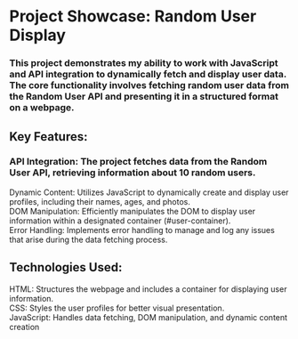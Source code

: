 # Project Showcase: Random User Display
### This project demonstrates my ability to work with JavaScript and API integration to dynamically fetch and display user data. The core functionality involves fetching random user data from the Random User API and presenting it in a structured format on a webpage.

## Key Features:

### API Integration: The project fetches data from the Random User API, retrieving information about 10 random users.  
Dynamic Content: Utilizes JavaScript to dynamically create and display user profiles, including their names, ages, and photos.  
DOM Manipulation: Efficiently manipulates the DOM to display user information within a designated container (#user-container).  
Error Handling: Implements error handling to manage and log any issues that arise during the data fetching process.  

## Technologies Used:  

HTML: Structures the webpage and includes a container for displaying user information.  
CSS: Styles the user profiles for better visual presentation.  
JavaScript: Handles data fetching, DOM manipulation, and dynamic content creation  

